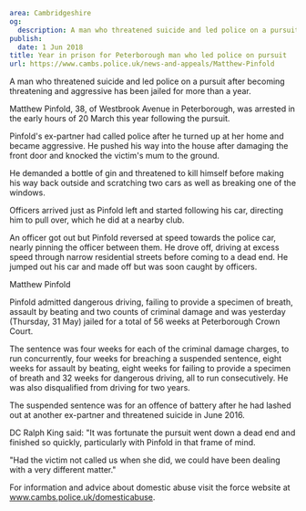 ```yaml
area: Cambridgeshire
og:
  description: A man who threatened suicide and led police on a pursuit after becoming threatening and aggressive has been jailed for more than a year.
publish:
  date: 1 Jun 2018
title: Year in prison for Peterborough man who led police on pursuit
url: https://www.cambs.police.uk/news-and-appeals/Matthew-Pinfold
```

A man who threatened suicide and led police on a pursuit after becoming threatening and aggressive has been jailed for more than a year.

Matthew Pinfold, 38, of Westbrook Avenue in Peterborough, was arrested in the early hours of 20 March this year following the pursuit.

Pinfold's ex-partner had called police after he turned up at her home and became aggressive. He pushed his way into the house after damaging the front door and knocked the victim's mum to the ground.

He demanded a bottle of gin and threatened to kill himself before making his way back outside and scratching two cars as well as breaking one of the windows.

Officers arrived just as Pinfold left and started following his car, directing him to pull over, which he did at a nearby club.

An officer got out but Pinfold reversed at speed towards the police car, nearly pinning the officer between them. He drove off, driving at excess speed through narrow residential streets before coming to a dead end. He jumped out his car and made off but was soon caught by officers.

Matthew Pinfold

Pinfold admitted dangerous driving, failing to provide a specimen of breath, assault by beating and two counts of criminal damage and was yesterday (Thursday, 31 May) jailed for a total of 56 weeks at Peterborough Crown Court.

The sentence was four weeks for each of the criminal damage charges, to run concurrently, four weeks for breaching a suspended sentence, eight weeks for assault by beating, eight weeks for failing to provide a specimen of breath and 32 weeks for dangerous driving, all to run consecutively. He was also disqualified from driving for two years.

The suspended sentence was for an offence of battery after he had lashed out at another ex-partner and threatened suicide in June 2016.

DC Ralph King said: "It was fortunate the pursuit went down a dead end and finished so quickly, particularly with Pinfold in that frame of mind.

"Had the victim not called us when she did, we could have been dealing with a very different matter."

For information and advice about domestic abuse visit the force website at www.cambs.police.uk/domesticabuse.
